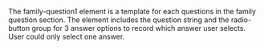 The family-question1 element is a template for each questions in the family question section. 
The element includes the question string and the radio-button group for 3 answer options to record which answer user selects.
User could only select one answer.